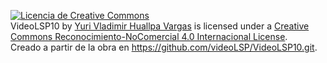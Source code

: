 <a rel="license" href="http://creativecommons.org/licenses/by-nc/4.0/"><img alt="Licencia de Creative Commons" style="border-width:0" src="https://i.creativecommons.org/l/by-nc/4.0/88x31.png" /></a><br /><span xmlns:dct="http://purl.org/dc/terms/" href="http://purl.org/dc/dcmitype/Dataset" property="dct:title" rel="dct:type">VideoLSP10</span> by <a xmlns:cc="http://creativecommons.org/ns#" href="https://github.com/videoLSP/VideoLSP10.git" property="cc:attributionName" rel="cc:attributionURL">Yuri Vladimir Huallpa Vargas</a> is licensed under a <a rel="license" href="http://creativecommons.org/licenses/by-nc/4.0/">Creative Commons Reconocimiento-NoComercial 4.0 Internacional License</a>.<br />Creado a partir de la obra en <a xmlns:dct="http://purl.org/dc/terms/" href="https://github.com/videoLSP/VideoLSP10.git" rel="dct:source">https://github.com/videoLSP/VideoLSP10.git</a>.
